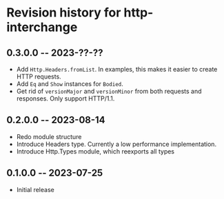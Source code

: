 # Revision history for http-interchange

## 0.3.0.0 -- 2023-??-??

* Add `Http.Headers.fromList`. In examples, this makes it easier
  to create HTTP requests.
* Add `Eq` and `Show` instances for `Bodied`.
* Get rid of `versionMajor` and `versionMinor` from both requests
  and responses. Only support HTTP/1.1.

## 0.2.0.0 -- 2023-08-14

* Redo module structure
* Introduce Headers type. Currently a low performance implementation.
* Introduce Http.Types module, which reexports all types

## 0.1.0.0 -- 2023-07-25

* Initial release
